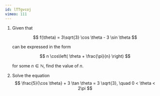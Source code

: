 ```yaml
---
id: lTTgvcoj
vimeo: 111
---
```


1.  Given that

    $$
    f(\theta) = 3\sqrt{3} \cos \theta - 3 \sin \theta
    $$

    can be expressed in the form

    $$
    n \cos\left( \theta + \frac{\pi}{n} \right)
    $$

    for some $n \in \mathbb{N},$ find the value of $n.$

1.  Solve the equation
    $$
    \frac{5}{\cos \theta} + 3 \tan \theta = 3 \sqrt{3}, \quad 0 < \theta < 2\pi
    $$
